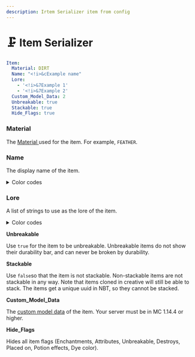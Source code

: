 ```yaml
---
description: Irtem Serializer item from config
---
```


# 🗜️ Item Serializer

```yaml
Item:
  Material: DIRT
  Name: "<!i>&cExample name"
  Lore:
    - '<!i>&7Example 1'
    - '<!i>&7Example 2'
  Custom_Model_Data: 2
  Unbreakable: true
  Stackable: true
  Hide_Flags: true
```

### Material

The [Material ](https://hub.spigotmc.org/javadocs/spigot/org/bukkit/Material.html)used for the item. For example, `FEATHER`.

### Name

The display name of the item.&#x20;

<details>

<summary>Color codes</summary>

We use[ MiniMessage](https://docs.advntr.dev/minimessage/format.html) to parse messages, a text format that allows colors, links, hoverables, and many other features. MiniMessage also provides an [editor](https://webui.advntr.dev/) for you to build your messages! Check out the default colors below:

![](https://cjcrafter.gitbook.io/\~gitbook/image?url=https%3A%2F%2F3986652622-files.gitbook.io%2F%7E%2Ffiles%2Fv0%2Fb%2Fgitbook-x-prod.appspot.com%2Fo%2Fspaces%252FIIUkVnlH40vVBzLhWWQ8%252Fuploads%252FKGRabEyd4A8CuFORQtzj%252F181638380-921e157d-15d2-46ab-abe6-189ce1795b9b.png%3Falt%3Dmedia%26token%3D4a5b014b-f136-4833-8065-277926d8bfa3\&width=300\&dpr=4\&quality=100\&sign=cb0fd7d095a6f664f1547a837cc5bcd442f103878855df0d62d13261151a4d25)

</details>

### Lore

A list of strings to use as the lore of the item.

<details>

<summary>Color codes</summary>

We use[ MiniMessage](https://docs.advntr.dev/minimessage/format.html) to parse messages, a text format that allows colors, links, hoverables, and many other features. MiniMessage also provides an [editor](https://webui.advntr.dev/) for you to build your messages! Check out the default colors below:

![](https://cjcrafter.gitbook.io/\~gitbook/image?url=https%3A%2F%2F3986652622-files.gitbook.io%2F%7E%2Ffiles%2Fv0%2Fb%2Fgitbook-x-prod.appspot.com%2Fo%2Fspaces%252FIIUkVnlH40vVBzLhWWQ8%252Fuploads%252FKGRabEyd4A8CuFORQtzj%252F181638380-921e157d-15d2-46ab-abe6-189ce1795b9b.png%3Falt%3Dmedia%26token%3D4a5b014b-f136-4833-8065-277926d8bfa3\&width=300\&dpr=4\&quality=100\&sign=cb0fd7d095a6f664f1547a837cc5bcd442f103878855df0d62d13261151a4d25)

</details>



**Unbreakable**

Use `true` for the item to be unbreakable. Unbreakable items do not show their durability bar, and can never be broken by durability.



**Stackable**

Use `false`so that the item is not stackable. Non-stackable items are not stackable in any way. Note that items cloned in creative will still be able to stack. The items get a unique uuid in NBT, so they cannot be stacked.



**Custom\_Model\_Data**

The [custom model data](https://www.planetminecraft.com/forums/communities/texturing/new-1-14-custom-item-models-tuto-578834/) of the item. Your server must be in MC 1.14.4 or higher.



**Hide\_Flags**

Hides all item flags (Enchantments, Attributes, Unbreakable, Destroys, Placed on, Potion effects, Dye color).
